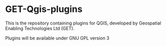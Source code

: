 GET-Qgis-plugins
================

This is the repository containing plugins for QGIS, developed by Geospatial Enabling Technologies Ltd (GET). 

Plugins will be available under GNU GPL version 3
